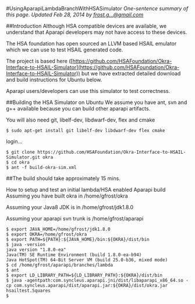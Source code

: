 #UsingAparapiLambdaBranchWithHSASimulator
*One-sentence summary of this page. Updated Feb 28, 2014 by frost.g...@gmail.com*

##Introduction
Although HSA compatible devices are available, we understand that Aparapi developers may not have access to these devices.

The HSA foundation has open sourced an LLVM based HSAIL emulator which we can use to test HSAIL generated code.

The project is based here ([https://github.com/HSAFoundation/Okra-Interface-to-HSAIL-Simulator](https://github.com/HSAFoundation/Okra-Interface-to-HSAIL-Simulator)) but we have extracted detailed download and build instructions for Ubuntu below.

Aparapi users/developers can use this simulator to test correctness.

##Building the HSA Simulator on Ubuntu
We assume you have ant, svn and g++ available because you can build other aparapi artifacts.

You will also need git, libelf-dev, libdwarf-dev, flex and cmake

    $ sudo apt-get install git libelf-dev libdwarf-dev flex cmake

login...

    $ git clone https://github.com/HSAFoundation/Okra-Interface-to-HSAIL-Simulator.git okra
    $ cd okra
    $ ant -f build-okra-sim.xml

##The build should take approximately 15 mins.

How to setup and test an initial lambda/HSA enabled Aparapi build
Assuming you have built okra in /home/gfrost/okra

Assuming your Java8 JDK is in /home/gfrost/jdk1.8.0

Assuming your aparapi svn trunk is /home/gfrost/aparapi

    $ export JAVA_HOME=/home/gfrost/jdk1.8.0
    $ export OKRA=/home/gfrost/okra
    $ export PATH=${PATH}:${JAVA_HOME}/bin:${OKRA}/dist/bin
    $ java -version
    java version "1.8.0-ea"
    Java(TM) SE Runtime Environment (build 1.8.0-ea-b94)
    Java HotSpot(TM) 64-Bit Server VM (build 25.0-b36, mixed mode)
    $ cd /home/gfrost/aparapi/branches/lambda
    $ ant
    $ export LD_LIBRARY_PATH=${LD_LIBRARY_PATH}:${OKRA}/dist/bin
    $ java -agentpath:com.syncleus.aparapi.jni/dist/libaparapi_x86_64.so -cp com.syncleus.aparapi/dist/aparapi.jar:${OKRA}/dist/okra.jar hsailtest.Squares
    $